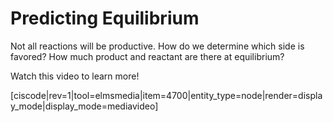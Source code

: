 # Predicting Equilibrium

Not all reactions will be productive.  How do we determine which side is favored? How much product and reactant are there at equilibrium?

Watch this video to learn more!

[ciscode|rev=1|tool=elmsmedia|item=4700|entity_type=node|render=display_mode|display_mode=mediavideo]